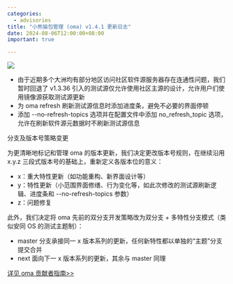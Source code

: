 ```yaml
---
categories:
  - advisories
title: "小熊猫包管理 (oma) v1.4.1 更新日志"
date: 2024-08-06T12:00:00+08:00
important: true

---
```

![](/assets/oma/oma-slim.png)

- 由于近期多个大洲均有部分地区访问社区软件源服务器存在连通性问题，我们暂时回退了 v1.3.36 引入的测试源仅允许使用社区主源的设计，允许用户们使用镜像源获取测试源更新
- 为 oma refresh 刷新测试源信息时添加进度条，避免不必要的界面停顿
- 添加 --no-refresh-topics 选项并在配置文件中添加 no_refresh_topic 选项，允许在刷新软件源元数据时不刷新测试源信息

分支及版本号策略变更

为更清晰地标记和管理 oma 的版本更新，我们决定更改版本号规则，在继续沿用 x.y.z 三段式版本号的基础上，重新定义各版本位的意义：

- x：重大特性更新（如功能重构、新界面设计等）
- y：特性更新（小范围界面修缮、行为变化等，如此次修改的测试源刷新逻辑、进度条和 --no-refresh-topics 参数）
- z：问题修复

此外，我们决定将 oma 先前的双分支开发策略改为双分支 + 多特性分支模式（类似安同 OS 的测试主题制）：

- master 分支承接同一 x 版本系列的更新，任何新特性都以单独的“主题”分支提交合并
- next 面向下一 x 版本系列的更新，其余与 master 同理

[详见 oma 贡献者指南>>](https://github.com/AOSC-Dev/oma/blob/master/CONTRIBUTING.md)
